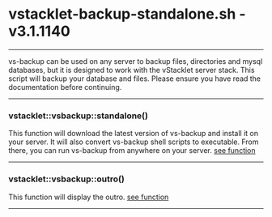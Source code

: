 # vstacklet-backup-standalone.sh - v3.1.1140


---

vs-backup can be used on any server to backup files, directories and mysql
databases, but it is designed to work with the vStacklet server stack.
This script will backup your database and files.
Please ensure you have read the documentation before continuing.

---



### vstacklet::vsbackup::standalone()

This function will download the latest version of vs-backup
and install it on your server. It will also convert vs-backup shell scripts
to executable. From there, you can run vs-backup from anywhere on your server.
[see function](https://github.com/JMSDOnline/vstacklet/blob/development/bin/backup/vstacklet-backup-standalone.sh#L60-L65)

---

### vstacklet::vsbackup::outro()

This function will display the outro. [see function](https://github.com/JMSDOnline/vstacklet/blob/development/bin/backup/vstacklet-backup-standalone.sh#L73-L85)

---


